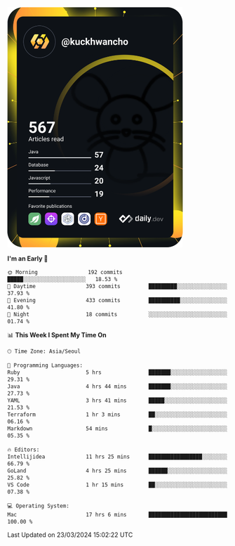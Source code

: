<a href="https://app.daily.dev/kuckhwancho"><img src="https://github.com/kuckjwi0928/kuckjwi0928/blob/master/devcard.svg" width="400" alt="Kuckjwi Devcard"/></a>

<!--START_SECTION:waka-->
**I'm an Early 🐤** 

```text
🌞 Morning                192 commits         █████░░░░░░░░░░░░░░░░░░░░   18.53 % 
🌆 Daytime                393 commits         █████████░░░░░░░░░░░░░░░░   37.93 % 
🌃 Evening                433 commits         ██████████░░░░░░░░░░░░░░░   41.80 % 
🌙 Night                  18 commits          ░░░░░░░░░░░░░░░░░░░░░░░░░   01.74 % 
```


📊 **This Week I Spent My Time On** 

```text
🕑︎ Time Zone: Asia/Seoul

💬 Programming Languages: 
Ruby                     5 hrs               ███████░░░░░░░░░░░░░░░░░░   29.31 % 
Java                     4 hrs 44 mins       ███████░░░░░░░░░░░░░░░░░░   27.73 % 
YAML                     3 hrs 41 mins       █████░░░░░░░░░░░░░░░░░░░░   21.53 % 
Terraform                1 hr 3 mins         ██░░░░░░░░░░░░░░░░░░░░░░░   06.16 % 
Markdown                 54 mins             █░░░░░░░░░░░░░░░░░░░░░░░░   05.35 % 

🔥 Editors: 
Intellijidea             11 hrs 25 mins      █████████████████░░░░░░░░   66.79 % 
GoLand                   4 hrs 25 mins       ██████░░░░░░░░░░░░░░░░░░░   25.82 % 
VS Code                  1 hr 15 mins        ██░░░░░░░░░░░░░░░░░░░░░░░   07.38 % 

💻 Operating System: 
Mac                      17 hrs 6 mins       █████████████████████████   100.00 % 
```


 Last Updated on 23/03/2024 15:02:22 UTC
<!--END_SECTION:waka-->
